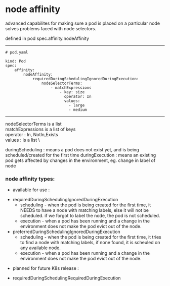 # node affinity

advanced capabilites for making sure a pod is placed on a particular node
solves problems faced with node selectors.

defined in pod spec.affinity.nodeAffinity

---
    # pod.yaml

    kind: Pod
    spec: 
        affinity: 
            nodeAffinity:
                requiredDuringSchedulingIgnoredDuringExecution: 
                    nodeSelectorTerms: 
                        - matchExpressions 
                            - key: size
                              operator: In
                              values: 
                                - large
                                - medium
---

nodeSelectorTerms is a list \
matchExpressions is a list of keys \
operator : In, NotIn,Exists \
values : is a list \

duringScheduling : means a pod does not exist yet, and is being scheduled/created for the first time
duringExecution : means an existing pod gets affected by changes in the environment, eg. change in label of node

### node affinity types: 

* available for use : 
- requiredDuringSchedulingIgnoredDuringExecution 
   - scheduling - when the pod is being created for the first time, it NEEDS to have a node with matching labels, else it will not be scheduled. if we forgot to label the node, the pod is not scheduled.
    - execution - when a pod has been running and a change in the environment does not make the pod evict out of the node.
- preferredDuringSchedulingIgnoredDuringExecution 
    - scheduling - when the pod is being created for the first time, it tries to find a node with matching labels, if none found, it is scheuled on any available node.
    - execution - when a pod has been running and a change in the environment does not make the pod evict out of the node.

* planned for future K8s release : 
- requiredDuringSchedulingRequiredDuringExecution